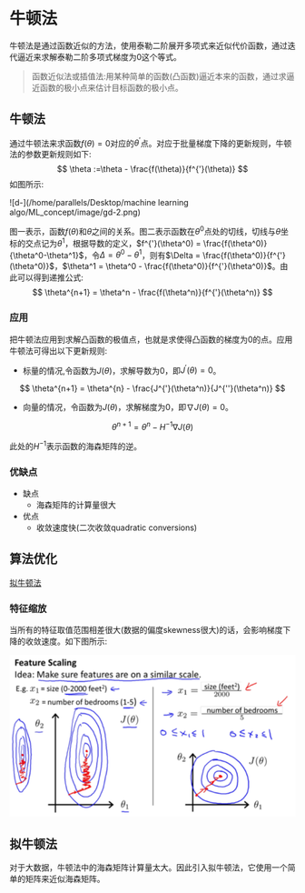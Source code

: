 # 牛顿法

牛顿法是通过函数近似的方法，使用泰勒二阶展开多项式来近似代价函数，通过迭代逼近来求解泰勒二阶多项式梯度为0这个等式。

> 函数近似法或插值法:用某种简单的函数(凸函数)逼近本来的函数，通过求逼近函数的极小点来估计目标函数的极小点。

## 牛顿法

通过牛顿法来求函数$f(\theta)=0$对应的$\theta^{'}$点。对应于批量梯度下降的更新规则，牛顿法的参数更新规则如下:
$$
\theta :=\theta - \frac{f(\theta)}{f^{'}(\theta)}
$$
如图所示:

![d-](/home/parallels/Desktop/machine learning algo/ML_concept/image/gd-2.png)

图一表示，函数$f(\theta)$和$\theta$之间的关系。图二表示函数在$\theta^0$点处的切线，切线与$\theta$坐标的交点记为$\theta^1$，根据导数的定义，$f^{'}(\theta^0) = \frac{f(\theta^0)}{\theta^0-\theta^1}$，令$\Delta = \theta^0-\theta^1$，则有$\Delta = \frac{f(\theta^0)}{f^{'}(\theta^0)}$，$\theta^1 = \theta^0 - \frac{f(\theta^0)}{f^{'}(\theta^0)}$。由此可以得到递推公式:
$$
\theta^{n+1} = \theta^n - \frac{f(\theta^n)}{f^{'}(\theta^n)}
$$

### 应用

把牛顿法应用到求解凸函数的极值点，也就是求使得凸函数的梯度为0的点。应用牛顿法可得出以下更新规则:

- 标量的情况,令函数为$J(\theta)$，求解导数为0，即$J^{'}(\theta) = 0$。

$$
\theta^{n+1} = \theta^{n} - \frac{J^{'}(\theta^n)}{J^{''}(\theta^n)}
$$

- 向量的情况，令函数为$J(\theta)$，求解梯度为0，即$\nabla J(\theta) = 0$。

$$
\theta^{n+1} = \theta^{n} - H^{-1}\nabla J(\theta)
$$

此处的$H^{-1}$表示函数的海森矩阵的逆。

### 优缺点

- 缺点
  - 海森矩阵的计算量很大
- 优点
  - 收敛速度快(二次收敛quadratic conversions)

## 算法优化

[拟牛顿法](#拟牛顿法)

### 特征缩放

当所有的特征取值范围相差很大(数据的偏度skewness很大)的话，会影响梯度下降的收敛速度。如下图所示:

![d-](image/gd-1.png)

## 拟牛顿法

对于大数据，牛顿法中的海森矩阵计算量太大。因此引入拟牛顿法，它使用一个简单的矩阵来近似海森矩阵。